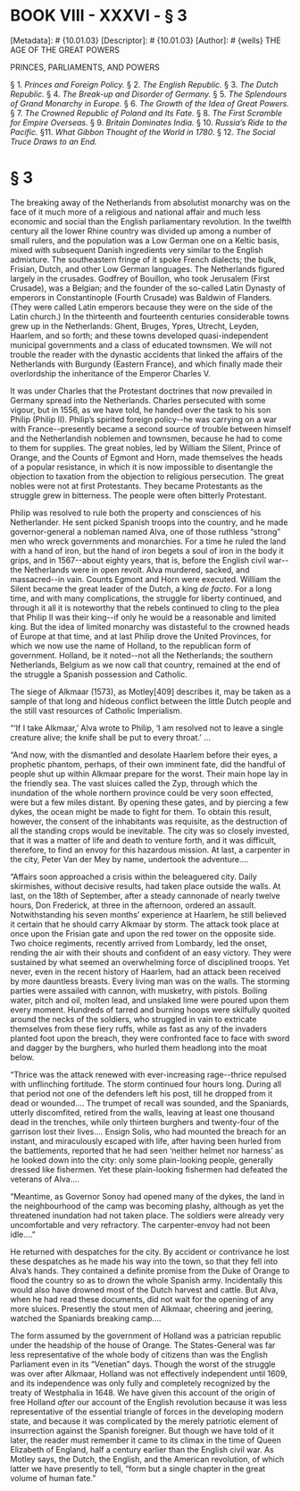 # BOOK VIII - XXXVI - § 3
[Metadata]: # {10.01.03}
[Descriptor]: # {10.01.03}
[Author]: # {wells}
THE AGE OF THE GREAT POWERS

PRINCES, PARLIAMENTS, AND POWERS

§ 1. _Princes and Foreign Policy._ § 2. _The English Republic._ §      3.
_The Dutch Republic._ § 4. _The Break-up and Disorder of      Germany._ § 5.
_The Splendours of Grand Monarchy in Europe._ § 6.      _The Growth of the Idea
of Great Powers._ § 7. _The Crowned      Republic of Poland and Its Fate._ § 8.
_The First Scramble for      Empire Overseas._ § 9. _Britain Dominates India._
§ 10. _Russia’s      Ride to the Pacific._ §11. _What Gibbon Thought of the
World in      1780._ § 12. _The Social Truce Draws to an End._

# § 3
The breaking away of the Netherlands from absolutist monarchy was on the face
of it much more of a religious and national affair and much less economic and
social than the English parliamentary revolution. In the twelfth century all
the lower Rhine country was divided up among a number of small rulers, and the
population was a Low German one on a Keltic basis, mixed with subsequent Danish
ingredients very similar to the English admixture. The southeastern fringe of
it spoke French dialects; the bulk, Frisian, Dutch, and other Low German
languages. The Netherlands figured largely in the crusades. Godfrey of
Bouillon, who took Jerusalem (First Crusade), was a Belgian; and the founder of
the so-called Latin Dynasty of emperors in Constantinople (Fourth Crusade) was
Baldwin of Flanders. (They were called Latin emperors because they were on the
side of the Latin church.) In the thirteenth and fourteenth centuries
considerable towns grew up in the Netherlands: Ghent, Bruges, Ypres, Utrecht,
Leyden, Haarlem, and so forth; and these towns developed quasi-independent
municipal governments and a class of educated townsmen. We will not trouble the
reader with the dynastic accidents that linked the affairs of the Netherlands
with Burgundy (Eastern France), and which finally made their overlordship the
inheritance of the Emperor Charles V.

It was under Charles that the Protestant doctrines that now prevailed in
Germany spread into the Netherlands. Charles persecuted with some vigour, but
in 1556, as we have told, he handed over the task to his son Philip (Philip
II). Philip’s spirited foreign policy--he was carrying on a war with
France--presently became a second source of trouble between himself and the
Netherlandish noblemen and townsmen, because he had to come to them for
supplies. The great nobles, led by William the Silent, Prince of Orange, and
the Counts of Egmont and Horn, made themselves the heads of a popular
resistance, in which it is now impossible to disentangle the objection to
taxation from the objection to religious persecution. The great nobles were not
at first Protestants. They became Protestants as the struggle grew in
bitterness. The people were often bitterly Protestant.

Philip was resolved to rule both the property and consciences of his
Netherlander. He sent picked Spanish troops into the country, and he made
governor-general a nobleman named Alva, one of those ruthless “strong” men who
wreck governments and monarchies. For a time he ruled the land with a hand of
iron, but the hand of iron begets a soul of iron in the body it grips, and in
1567--about eighty years, that is, before the English civil war--the
Netherlands were in open revolt. Alva murdered, sacked, and massacred--in vain.
Counts Egmont and Horn were executed. William the Silent became the great
leader of the Dutch, a king _de facto_. For a long time, and with many
complications, the struggle for liberty continued, and through it all it is
noteworthy that the rebels continued to cling to the plea that Philip II was
their king--if only he would be a reasonable and limited king. But the idea of
limited monarchy was distasteful to the crowned heads of Europe at that time,
and at last Philip drove the United Provinces, for which we now use the name of
Holland, to the republican form of government. Holland, be it noted--not all
the Netherlands; the southern Netherlands, Belgium as we now call that country,
remained at the end of the struggle a Spanish possession and Catholic.

The siege of Alkmaar (1573), as Motley[409] describes it, may be taken as a
sample of that long and hideous conflict between the little Dutch people and
the still vast resources of Catholic Imperialism.

“‘If I take Alkmaar,’ Alva wrote to Philip, ‘I am resolved not to leave a
single creature alive; the knife shall be put to every throat.’ ...

“And now, with the dismantled and desolate Haarlem before their eyes, a
prophetic phantom, perhaps, of their own imminent fate, did the handful of
people shut up within Alkmaar prepare for the worst. Their main hope lay in the
friendly sea. The vast sluices called the Zyp, through which the inundation of
the whole northern province could be very soon effected, were but a few miles
distant. By opening these gates, and by piercing a few dykes, the ocean might
be made to fight for them. To obtain this result, however, the consent of the
inhabitants was requisite, as the destruction of all the standing crops would
be inevitable. The city was so closely invested, that it was a matter of life
and death to venture forth, and it was difficult, therefore, to find an envoy
for this hazardous mission. At last, a carpenter in the city, Peter Van der Mey
by name, undertook the adventure....

“Affairs soon approached a crisis within the beleaguered city. Daily
skirmishes, without decisive results, had taken place outside the walls. At
last, on the 18th of September, after a steady cannonade of nearly twelve
hours, Don Frederick, at three in the afternoon, ordered an assault.
Notwithstanding his seven months’ experience at Haarlem, he still believed it
certain that he should carry Alkmaar by storm. The attack took place at once
upon the Frisian gate and upon the red tower on the opposite side. Two choice
regiments, recently arrived from Lombardy, led the onset, rending the air with
their shouts and confident of an easy victory. They were sustained by what
seemed an overwhelming force of disciplined troops. Yet never, even in the
recent history of Haarlem, had an attack been received by more dauntless
breasts. Every living man was on the walls. The storming parties were assailed
with cannon, with musketry, with pistols. Boiling water, pitch and oil, molten
lead, and unslaked lime were poured upon them every moment. Hundreds of tarred
and burning hoops were skilfully quoited around the necks of the soldiers, who
struggled in vain to extricate themselves from these fiery ruffs, while as fast
as any of the invaders planted foot upon the breach, they were confronted face
to face with sword and dagger by the burghers, who hurled them headlong into
the moat below.

“Thrice was the attack renewed with ever-increasing rage--thrice repulsed with
unflinching fortitude. The storm continued four hours long. During all that
period not one of the defenders left his post, till he dropped from it dead or
wounded.... The trumpet of recall was sounded, and the Spaniards, utterly
discomfited, retired from the walls, leaving at least one thousand dead in the
trenches, while only thirteen burghers and twenty-four of the garrison lost
their lives.... Ensign Solis, who had mounted the breach for an instant, and
miraculously escaped with life, after having been hurled from the battlements,
reported that he had seen ‘neither helmet nor harness’ as he looked down into
the city: only some plain-looking people, generally dressed like fishermen. Yet
these plain-looking fishermen had defeated the veterans of Alva....

“Meantime, as Governor Sonoy had opened many of the dykes, the land in the
neighbourhood of the camp was becoming plashy, although as yet the threatened
inundation had not taken place. The soldiers were already very uncomfortable
and very refractory. The carpenter-envoy had not been idle....”

He returned with despatches for the city. By accident or contrivance he lost
these despatches as he made his way into the town, so that they fell into
Alva’s hands. They contained a definite promise from the Duke of Orange to
flood the country so as to drown the whole Spanish army. Incidentally this
would also have drowned most of the Dutch harvest and cattle. But Alva, when he
had read these documents, did not wait for the opening of any more sluices.
Presently the stout men of Alkmaar, cheering and jeering, watched the Spaniards
breaking camp....

The form assumed by the government of Holland was a patrician republic under
the headship of the house of Orange. The States-General was far less
representative of the whole body of citizens than was the English Parliament
even in its “Venetian” days. Though the worst of the struggle was over after
Alkmaar, Holland was not effectively independent until 1609, and its
independence was only fully and completely recognized by the treaty of
Westphalia in 1648. We have given this account of the origin of free Holland
_after_ our account of the English revolution because it was less
representative of the essential triangle of forces in the developing modern
state, and because it was complicated by the merely patriotic element of
insurrection against the Spanish foreigner. But though we have told of it
later, the reader must remember it came to its climax in the time of Queen
Elizabeth of England, half a century earlier than the English civil war. As
Motley says, the Dutch, the English, and the American revolution, of which
latter we have presently to tell, “form but a single chapter in the great
volume of human fate.”

